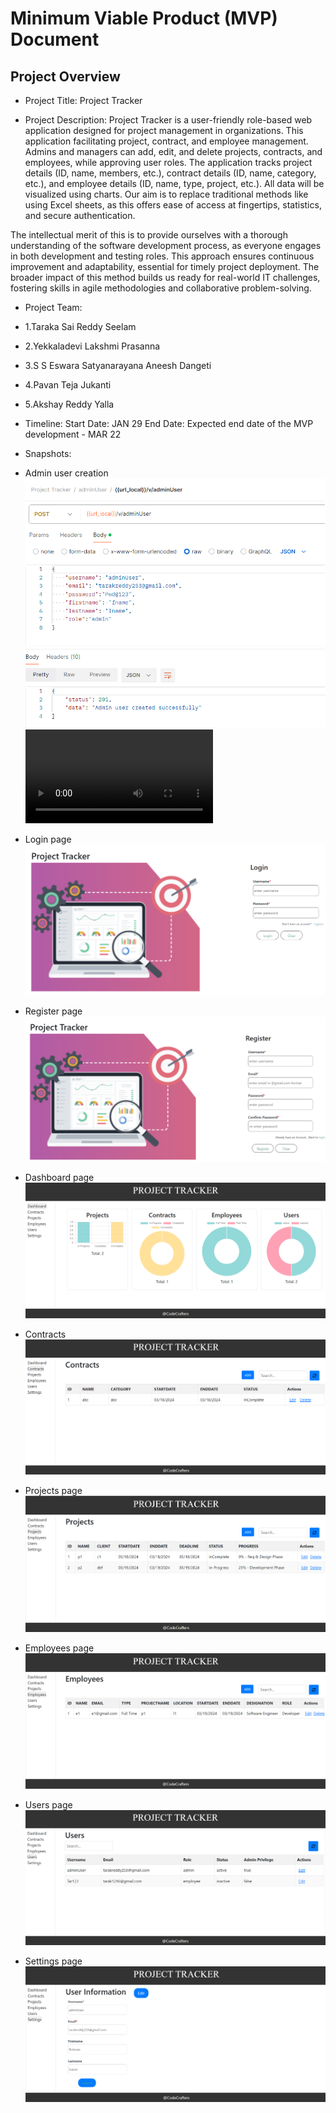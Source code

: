 # Minimum Viable Product (MVP) Document

## Project Overview

* Project Title: Project Tracker 

* Project Description: Project Tracker is a user-friendly role-based web application designed for project management in organizations. This application facilitating project, contract, and employee management. Admins and managers can add, edit, and delete projects, contracts, and employees, while approving user roles. The application tracks project details (ID, name, members, etc.), contract details (ID, name, category, etc.), and employee details (ID, name, type, project, etc.). All data will be visualized using charts. Our aim is to replace traditional methods like using Excel sheets, as this offers ease of access at fingertips, statistics, and secure authentication.

The intellectual merit of this is to provide ourselves with a thorough understanding of the software development process, as everyone engages in both development and testing roles. This approach ensures continuous improvement and adaptability, essential for timely project deployment. The broader impact of this method builds us ready for real-world IT challenges, fostering skills in agile methodologies and collaborative problem-solving.

* Project Team: 
* 1.Taraka Sai Reddy Seelam
* 2.Yekkaladevi Lakshmi Prasanna
* 3.S S Eswara Satyanarayana Aneesh Dangeti
* 4.Pavan Teja Jukanti
* 5.Akshay Reddy Yalla

* Timeline:
Start Date:  JAN 29
End Date: Expected end date of the MVP development - MAR 22

* Snapshots:

* Admin user creation
![alt text](<admin user.png>)
<video controls src="new admin.mp4" title="Title"></video>

* Login page
![alt text](<login page.png>)

* Register page
![alt text](register.png)

* Dashboard page
![alt text](dashboard-1.png)

* Contracts
![alt text](<contracts page.png>)

* Projects page
![alt text](<projects page.png>)

* Employees page
![alt text](<employees page.png>)

* Users page
![alt text](<users page.png>)

* Settings page
![alt text](settings.png)
